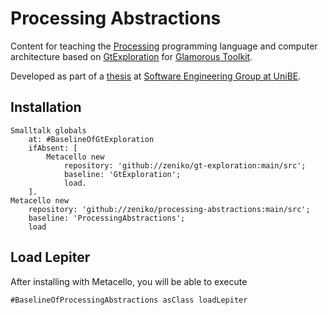 Processing Abstractions
=======================
Content for teaching the [Processing](https://processing.org/) programming language and computer architecture based on [GtExploration](https://github.com/zeniko/gt-exploration) for [Glamorous Toolkit](https://gtoolkit.com/).

Developed as part of a [thesis](https://github.com/zeniko/gyminf-thesis) at [Software Engineering Group at UniBE](https://seg.inf.unibe.ch/).

## Installation

```st
Smalltalk globals
	at: #BaselineOfGtExploration
	ifAbsent: [
		Metacello new
			repository: 'github://zeniko/gt-exploration:main/src';
			baseline: 'GtExploration';
			load.
	].
Metacello new
	repository: 'github://zeniko/processing-abstractions:main/src';
	baseline: 'ProcessingAbstractions';
	load
```

## Load Lepiter

After installing with Metacello, you will be able to execute

```
#BaselineOfProcessingAbstractions asClass loadLepiter
```
